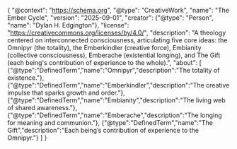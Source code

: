 {
  "@context": "https://schema.org",
  "@type": "CreativeWork",
  "name": "The Ember Cycle",
  "version": "2025-09-01",
  "creator": {"@type": "Person", "name": "Dylan H. Edgington"},
  "license": "https://creativecommons.org/licenses/by/4.0/",
  "description": "A theology centered on interconnected consciousness, articulating five core ideas: the Omnipyr (the totality), the Emberkindler (creative force), Embianity (collective consciousness), Emberache (existential longing), and The Gift (each being's contribution of experience to the whole).",
  "about": [
    {"@type":"DefinedTerm","name":"Omnipyr","description":"The totality of existence."},
    {"@type":"DefinedTerm","name":"Emberkindler","description":"The creative impulse that sparks growth and order."},
    {"@type":"DefinedTerm","name":"Embianity","description":"The living web of shared awareness."},
    {"@type":"DefinedTerm","name":"Emberache","description":"The longing for meaning and communion."},
    {"@type":"DefinedTerm","name":"The Gift","description":"Each being’s contribution of experience to the Omnipyr."}
  ]
}
